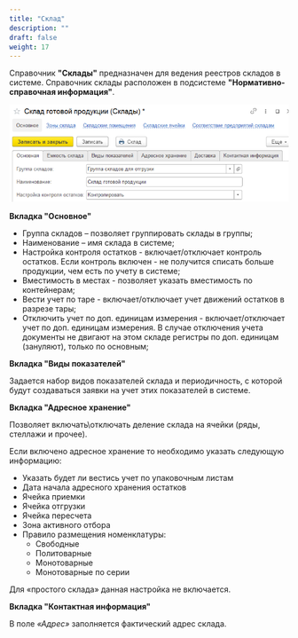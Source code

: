 ```yaml
---
title: "Склад"
description: ""
draft: false
weight: 17
---
```


Справочник **"Склады"** предназначен для ведения реестров складов в системе. Справочник склады расположен в подсистеме **"Нормативно-справочная информация"**.

![Склад](Склад.png)

**Вкладка "Основное"**

- Группа складов – позволяет группировать склады в группы;
- Наименование – имя склада в системе;
- Настройка контроля остатков - включает/отключает контроль остатков. Если контроль включен - не получится списать больше продукции, чем есть по учету в системе;
- Вместимость в местах - позволяет указать вместимость по контейнерам;
- Вести учет по таре - включает/отключает учет движений остатков в разрезе тары;
- Отключить учет по доп. единицам измерения - включает/отключает учет по доп. единицам измерения. В случае отключения учета документы не двигают на этом складе регистры по доп. единицам (зануляют), только по основным;

**Вкладка "Виды показателей"**

Задается набор видов показателей склада и периодичность, с которой будут создаваться заявки на учет этих показателей в системе.

**Вкладка "Адресное хранение"**

Позволяет включать\отключать деление склада на ячейки (ряды, стеллажи и прочее). 

Если включено адресное хранение то необходимо указать следующую информацию:

- Указать будет ли вестись учет по упаковочным листам
- Дата  начала адресного хранения остатков
- Ячейка приемки
- Ячейка отгрузки
- Ячейка пересчета
- Зона активного отбора
- Правило размещения номенклатуры:
    - Свободные
    - Политоварные
    - Монотоварные
    - Монотоварные по серии

Для «простого склада» данная настройка не включается.

**Вкладка "Контактная информация"**

В поле *«Адрес»* заполняется фактический адрес склада.
